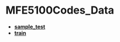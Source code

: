 <!-- generated by markdown-notes-tree -->

# MFE5100Codes_Data

<!-- optional markdown-notes-tree directory description starts here -->

<!-- optional markdown-notes-tree directory description ends here -->

- [**sample_test**](sample_test)
- [**train**](train)
